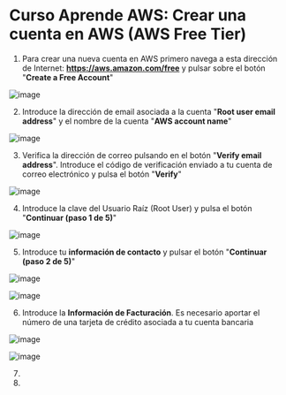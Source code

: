 # Curso Aprende AWS: Crear una cuenta en AWS (AWS Free Tier)

1. Para crear una nueva cuenta en AWS primero navega a esta dirección de Internet: **https://aws.amazon.com/free** y pulsar sobre el botón "**Create a Free Account**"

![image](https://github.com/user-attachments/assets/f12ea633-4bc0-4bc0-b2da-6dfe44fc0cca)

2. Introduce la dirección de email asociada a la cuenta "**Root user email address**" y el nombre de la cuenta "**AWS account name**" 

![image](https://github.com/user-attachments/assets/3c11dcf7-01a2-47fb-a89d-422ca2495f63)

3. Verifica la dirección de correo pulsando en el botón "**Verify email address**". Introduce el código de verificación enviado a tu cuenta de correo electrónico y pulsa el botón "**Verify**"

![image](https://github.com/user-attachments/assets/5f9cf5aa-6151-42ac-b909-46f7fbec8667)

4. Introduce la clave del Usuario Raíz (Root User) y pulsa el botón "**Continuar (paso 1 de 5)**"

![image](https://github.com/user-attachments/assets/1cc7b9f9-7d69-43cf-8695-f6cbe83c8e8b)

5. Introduce tu **información de contacto** y pulsar el botón "**Continuar (paso 2 de 5)**"

![image](https://github.com/user-attachments/assets/baf387c7-c7c6-43d1-8652-bb6c8eeda728)

![image](https://github.com/user-attachments/assets/3142b80a-f4fa-4133-bc96-c974040b6a0b)

6. Introduce la **Información de Facturación**. Es necesario aportar el número de una tarjeta de crédito asociada a tu cuenta bancaria

![image](https://github.com/user-attachments/assets/32ade17c-8fd9-4a6a-9d33-e19230c9aa18)

![image](https://github.com/user-attachments/assets/d481772c-064b-4176-8daf-b19f6993d254)

7. 


7. 



